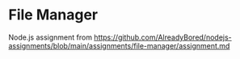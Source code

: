 # File Manager

Node.js assignment from https://github.com/AlreadyBored/nodejs-assignments/blob/main/assignments/file-manager/assignment.md